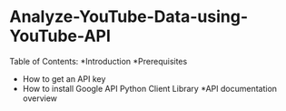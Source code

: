 # Analyze-YouTube-Data-using-YouTube-API
Table of Contents:
*Introduction
*Prerequisites
- How to get an API key
- How to install Google API Python Client Library
*API documentation overview
